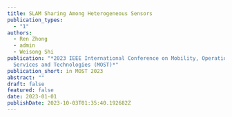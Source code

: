 ```yaml
---
title: SLAM Sharing Among Heterogeneous Sensors
publication_types:
  - "1"
authors:
  - Ren Zhong
  - admin
  - Weisong Shi
publication: "*2023 IEEE International Conference on Mobility, Operations,
  Services and Technologies (MOST)*"
publication_short: in MOST 2023
abstract: ""
draft: false
featured: false
date: 2023-01-01
publishDate: 2023-10-03T01:35:40.192682Z
---
```

